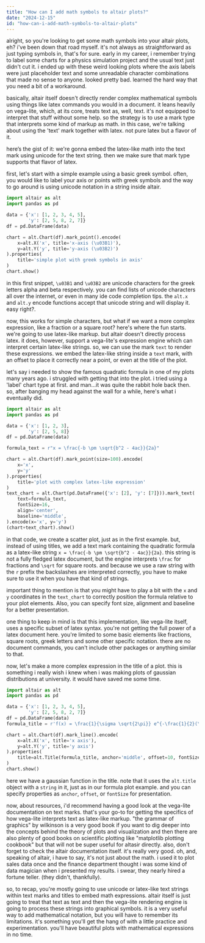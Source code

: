```yaml
---
title: "How can I add math symbols to altair plots?"
date: "2024-12-15"
id: "how-can-i-add-math-symbols-to-altair-plots"
---
```


alright, so you're looking to get some math symbols into your altair plots, eh? i've been down that road myself. it's not always as straightforward as just typing symbols in, that's for sure. early in my career, i remember trying to label some charts for a physics simulation project and the usual text just didn't cut it. i ended up with these weird looking plots where the axis labels were just placeholder text and some unreadable character combinations that made no sense to anyone. looked pretty bad. learned the hard way that you need a bit of a workaround.

basically, altair itself doesn't directly render complex mathematical symbols using things like latex commands you would in a document. it leans heavily on vega-lite, which, at its core, treats text as, well, text. it's not equipped to interpret that stuff without some help. so the strategy is to use a mark type that interprets some kind of markup as math. in this case, we're talking about using the 'text' mark together with latex. not pure latex but a flavor of it.

here’s the gist of it: we're gonna embed the latex-like math into the text mark using unicode for the text string. then we make sure that mark type supports that flavor of latex.

first, let's start with a simple example using a basic greek symbol. often, you would like to label your axis or points with greek symbols and the way to go around is using unicode notation in a string inside altair.

```python
import altair as alt
import pandas as pd

data = {'x': [1, 2, 3, 4, 5],
        'y': [2, 5, 8, 2, 7]}
df = pd.DataFrame(data)

chart = alt.Chart(df).mark_point().encode(
    x=alt.X('x', title='x-axis (\u03B1)'),
    y=alt.Y('y', title='y-axis (\u03B2)')
).properties(
    title='simple plot with greek symbols in axis'
)
chart.show()

```

in this first snippet, `\u03B1` and `\u03B2` are unicode characters for the greek letters alpha and beta respectively. you can find lists of unicode characters all over the internet, or even in many ide code completion tips. the `alt.x` and `alt.y` encode functions accept that unicode string and will display it. easy right?.

now, this works for simple characters, but what if we want a more complex expression, like a fraction or a square root? here's where the fun starts. we're going to use latex-like markup. but altair doesn't directly process latex. it does, however, support a vega-lite's expression engine which can interpret certain latex-like strings. so, we can use the mark `text` to render these expressions. we embed the latex-like string inside a `text` mark, with an offset to place it correctly near a point, or even at the title of the plot.

let's say i needed to show the famous quadratic formula in one of my plots many years ago. i struggled with getting that into the plot. i tried using a 'label' chart type at first. and man...it was quite the rabbit hole back then. so, after banging my head against the wall for a while, here's what i eventually did.

```python
import altair as alt
import pandas as pd

data = {'x': [1, 2, 3],
        'y': [2, 5, 8]}
df = pd.DataFrame(data)

formula_text = r"x = \frac{-b \pm \sqrt{b^2 - 4ac}}{2a}"

chart = alt.Chart(df).mark_point(size=100).encode(
    x='x',
    y='y'
).properties(
    title='plot with complex latex-like expression'
)
text_chart = alt.Chart(pd.DataFrame({'x': [2], 'y': [7]})).mark_text(
    text=formula_text,
    fontSize=16,
    align='center',
    baseline='middle',
).encode(x='x', y='y')
(chart+text_chart).show()
```

in that code, we create a scatter plot, just as in the first example. but, instead of using titles, we add a text mark containing the quadratic formula as a latex-like string `x = \frac{-b \pm \sqrt{b^2 - 4ac}}{2a}`. this string is not a fully fledged latex document, but the engine interprets `\frac` for fractions and `\sqrt` for square roots. and because we use a raw string with the `r` prefix the backslashes are interpreted correctly, you have to make sure to use it when you have that kind of strings.

important thing to mention is that you might have to play a bit with the `x` and `y` coordinates in the `text_chart` to correctly position the formula relative to your plot elements. Also, you can specify font size, alignment and baseline for a better presentation.

one thing to keep in mind is that this implementation, like vega-lite itself, uses a specific subset of latex syntax. you're not getting the full power of a latex document here. you're limited to some basic elements like fractions, square roots, greek letters and some other specific notation. there are no document commands, you can't include other packages or anything similar to that.

now, let's make a more complex expression in the title of a plot. this is something i really wish i knew when i was making plots of gaussian distributions at university. it would have saved me some time.

```python
import altair as alt
import pandas as pd

data = {'x': [1, 2, 3, 4, 5],
        'y': [2, 5, 8, 2, 7]}
df = pd.DataFrame(data)
formula_title = r'f(x) = \frac{1}{\sigma \sqrt{2\pi}} e^{-\frac{1}{2}(\frac{x-\mu}{\sigma})^2}'

chart = alt.Chart(df).mark_line().encode(
    x=alt.X('x', title='x axis'),
    y=alt.Y('y', title='y axis')
).properties(
    title=alt.Title(formula_title, anchor='middle', offset=10, fontSize=16)
)
chart.show()
```

here we have a gaussian function in the title. note that it uses the `alt.title` object with a `string` in it, just as in our formula plot example. and you can specify properties as `anchor`, `offset`, or `fontSize` for presentation.

now, about resources, i'd recommend having a good look at the vega-lite documentation on text marks. that's your go-to for getting the specifics of how vega-lite interprets text as latex-like markup. "the grammar of graphics" by wilkinson is a very good book if you want to dig deeper into the concepts behind the theory of plots and visualization and then there are also plenty of good books on scientific plotting like "matplotlib plotting cookbook" but that will not be super useful for altasir directly. also, don't forget to check the altair documentation itself. it's really very good. oh, and, speaking of altair, i have to say, it's not just about the math. i used it to plot sales data once and the finance department thought i was some kind of data magician when i presented my results. i swear, they nearly hired a fortune teller. (they didn't, thankfully).

so, to recap, you're mostly going to use unicode or latex-like text strings within text marks and titles to embed math expressions. altair itself is just going to treat that text as text and then the vega-lite rendering engine is going to process these strings into graphical symbols. it is a very useful way to add mathematical notation, but you will have to remember its limitations. it's something you'll get the hang of with a little practice and experimentation. you'll have beautiful plots with mathematical expressions in no time.
